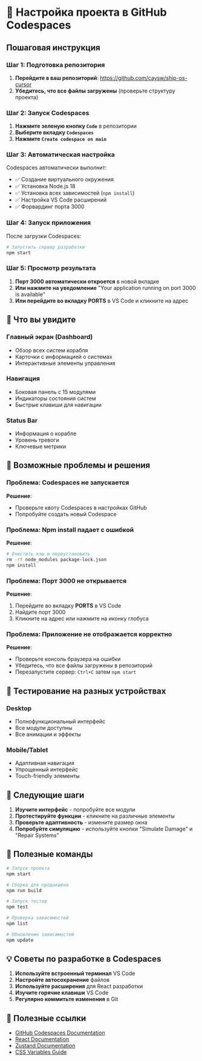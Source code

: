 # 🚀 Настройка проекта в GitHub Codespaces

## Пошаговая инструкция

### Шаг 1: Подготовка репозитория

1. **Перейдите в ваш репозиторий**: https://github.com/caysw/ship-os-cursor
2. **Убедитесь, что все файлы загружены** (проверьте структуру проекта)

### Шаг 2: Запуск Codespaces

1. **Нажмите зеленую кнопку `Code`** в репозитории
2. **Выберите вкладку `Codespaces`**
3. **Нажмите `Create codespace on main`**

### Шаг 3: Автоматическая настройка

Codespaces автоматически выполнит:
- ✅ Создание виртуального окружения
- ✅ Установка Node.js 18
- ✅ Установка всех зависимостей (`npm install`)
- ✅ Настройка VS Code расширений
- ✅ Форвардинг порта 3000

### Шаг 4: Запуск приложения

После загрузки Codespaces:

```bash
# Запустить сервер разработки
npm start
```

### Шаг 5: Просмотр результата

1. **Порт 3000 автоматически откроется** в новой вкладке
2. **Или нажмите на уведомление** "Your application running on port 3000 is available"
3. **Или перейдите во вкладку PORTS** в VS Code и кликните на адрес

## 🎯 Что вы увидите

### Главный экран (Dashboard)
- Обзор всех систем корабля
- Карточки с информацией о системах
- Интерактивные элементы управления

### Навигация
- Боковая панель с 15 модулями
- Индикаторы состояния систем
- Быстрые клавиши для навигации

### Status Bar
- Информация о корабле
- Уровень тревоги
- Ключевые метрики

## 🔧 Возможные проблемы и решения

### Проблема: Codespaces не запускается
**Решение**: 
- Проверьте квоту Codespaces в настройках GitHub
- Попробуйте создать новый Codespace

### Проблема: Npm install падает с ошибкой
**Решение**:
```bash
# Очистить кэш и переустановить
rm -rf node_modules package-lock.json
npm install
```

### Проблема: Порт 3000 не открывается
**Решение**:
1. Перейдите во вкладку **PORTS** в VS Code
2. Найдите порт 3000
3. Кликните на адрес или нажмите на иконку глобуса

### Проблема: Приложение не отображается корректно
**Решение**:
- Проверьте консоль браузера на ошибки
- Убедитесь, что все файлы загружены в репозиторий
- Перезапустите сервер: `Ctrl+C` затем `npm start`

## 📱 Тестирование на разных устройствах

### Desktop
- Полнофункциональный интерфейс
- Все модули доступны
- Все анимации и эффекты

### Mobile/Tablet
- Адаптивная навигация
- Упрощенный интерфейс
- Touch-friendly элементы

## 🚀 Следующие шаги

1. **Изучите интерфейс** - попробуйте все модули
2. **Протестируйте функции** - кликните на различные элементы
3. **Проверьте адаптивность** - измените размер окна
4. **Попробуйте симуляцию** - используйте кнопки "Simulate Damage" и "Repair Systems"

## 📝 Полезные команды

```bash
# Запуск проекта
npm start

# Сборка для продакшена
npm run build

# Запуск тестов
npm test

# Проверка зависимостей
npm list

# Обновление зависимостей
npm update
```

## 💡 Советы по разработке в Codespaces

1. **Используйте встроенный терминал** VS Code
2. **Настройте автосохранение** файлов
3. **Используйте расширения** для React разработки
4. **Изучите горячие клавиши** VS Code
5. **Регулярно коммитьте изменения** в Git

## 🔗 Полезные ссылки

- [GitHub Codespaces Documentation](https://docs.github.com/en/codespaces)
- [React Documentation](https://reactjs.org/docs)
- [Zustand Documentation](https://github.com/pmndrs/zustand)
- [CSS Variables Guide](https://developer.mozilla.org/en-US/docs/Web/CSS/Using_CSS_custom_properties) 
